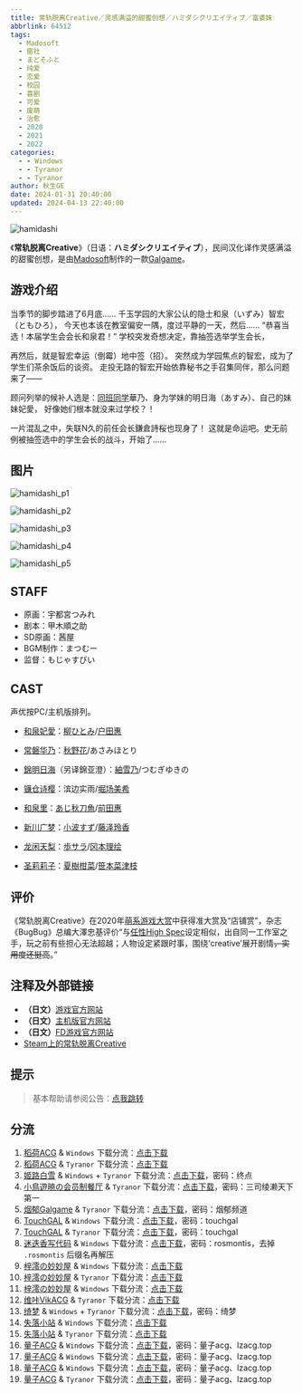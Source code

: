 ```yaml
---
title: 常轨脱离Creative／灵感满溢的甜蜜创想／ハミダシクリエイティブ／富婆妹
abbrlink: 64512
tags:
  - Madosoft
  - 窗社
  - まどそふと
  - 纯爱
  - 恋爱
  - 校园
  - 喜剧
  - 可爱
  - 废萌
  - 治愈
  - 2020
  - 2021
  - 2022
categories:
  - - Windows
  - - Tyranor
  - - Tyranor
author: 秋生GE
date: 2024-01-31 20:40:00
updated: 2024-04-13 22:40:00
---
```


![hamidashi](https://unpkg.com/galgame/img/hamidashi.webp)

《**常轨脱离Creative**》（日语：**ハミダシクリエイティブ**），民间汉化译作灵感满溢的甜蜜创想，是由[Madosoft](https://mzh.moegirl.org.cn/Madosoft)制作的一款[Galgame](https://mzh.moegirl.org.cn/Galgame)。

<!-- more -->

## 游戏介绍

当季节的脚步踏进了6月底……
千玉学园的大家公认的隐士和泉（いずみ）智宏（ともひろ），
今天也本该在教室偏安一隅，度过平静的一天，然后……
“恭喜当选！本届学生会会长和泉君！”
学校突发奇想决定，靠抽签选举学生会长，

再然后，就是智宏幸运（倒霉）地中签（招）。
突然成为学园焦点的智宏，成为了学生们茶余饭后的谈资。
走投无路的智宏开始依靠秘书之手召集同伴，那么问题来了——

顾问列举的候补人选是：[同班同学](https://mzh.moegirl.org.cn/同班同学)華乃、身为学妹的明日海（あすみ）、自己的妹妹妃愛，
好像她们根本就没来过学校？！

一片混乱之中，失联N久的前任会长鎌倉詩桜也现身了！
这就是命运吧。史无前例被抽签选中的学生会长的战斗，开始了……

## 图片

![hamidashi_p1](https://unpkg.com/galgame/img/hamidashi_p1.webp)

![hamidashi_p2](https://unpkg.com/galgame/img/hamidashi_p2.webp)

![hamidashi_p3](https://unpkg.com/galgame/img/hamidashi_p3.webp)

![hamidashi_p4](https://unpkg.com/galgame/img/hamidashi_p4.webp)

![hamidashi_p5](https://unpkg.com/galgame/img/hamidashi_p5.webp)

## STAFF

- 原画：宇都宮つみれ
- 剧本：甲木順之助
- SD原画：茜屋
- BGM制作：まつむー
- 监督：もじゃすびい

## CAST

声优按PC/主机版排列。

- [和泉妃愛](https://mzh.moegirl.org.cn/和泉妃爱)：[柳ひとみ](https://mzh.moegirl.org.cn/柳瞳)/[户田惠](https://mzh.moegirl.org.cn/户田惠)
- [常磐华乃](https://mzh.moegirl.org.cn/常磐华乃)：[秋野花](https://mzh.moegirl.org.cn/秋野花)/あさみほとり
- [錦明日海](https://mzh.moegirl.org.cn/锦明日海)（另译錦亚澄）：[紬雪乃](https://mzh.moegirl.org.cn/䌷雪乃)/つむぎゆきの
- [镰仓诗樱](https://mzh.moegirl.org.cn/镰仓诗樱)：滨边实雨/[堀场美希](https://mzh.moegirl.org.cn/堀场美希)

- [和泉里](https://mzh.moegirl.org.cn/和泉里)：[あじ秋刀魚](https://mzh.moegirl.org.cn/亚味秋刀鱼)/[前田惠](https://mzh.moegirl.org.cn/前田惠)
- [新川广梦](https://mzh.moegirl.org.cn/新川广梦)：[小波すず](https://mzh.moegirl.org.cn/小波铃)/[藤泽玲香](https://mzh.moegirl.org.cn/index.php?title=藤泽玲香&action=edit&redlink=1)
- [龙闲天梨](https://mzh.moegirl.org.cn/龙闲天梨)：[歩サラ](https://mzh.moegirl.org.cn/步莎拉)/[冈本理绘](https://mzh.moegirl.org.cn/冈本理绘)
- [圣莉莉子](https://mzh.moegirl.org.cn/圣莉莉子)：[夏樹柑菜](https://mzh.moegirl.org.cn/夏树柑菜)/[笹本菜津枝](https://mzh.moegirl.org.cn/笹本菜津枝)

## 评价

《常轨脱离Creative》在2020年[萌系游戏大赏](https://mzh.moegirl.org.cn/萌系游戏大赏)中获得准大赏及“店铺赏”，杂志《BugBug》总编大澤忠基评价“与[任性High Spec](https://mzh.moegirl.org.cn/任性High_Spec)设定相似，出自同一工作室之手，玩之前有些担心无法超越；人物设定紧跟时事，围绕‘creative’展开剧情~~，实用度还挺高~~。”

## 注释及外部链接

- **（日文）**[游戏官方网站](https://madosoft.net/hamidashi/)
- **（日文）**[主机版官方网站](https://imel.co.jp/hamidashi/)
- **（日文）**[FD游戏官方网站](https://madosoft.net/hamidashi_totsu/)
- [Steam上的常轨脱离Creative](https://store.steampowered.com/app/1604380/Creative/)

## 提示

> 基本帮助请参阅公告：[点我跳转](/p/announcement/)

## 分流

1. [稻荷ACG](https://amoebi.com/) & `Windows` 下载分流：[点击下载](https://sakustar.moe/download?post_id=304&index=0&i=0)
2. [稻荷ACG](https://amoebi.com/) & `Tyranor` 下载分流：[点击下载](https://sakustar.moe/download?post_id=4086&index=0&i=0)
3. [姬路白雪](https://pan.jlbx.xyz/) & `Windows` + `Tyranor` 下载分流：[点击下载](https://pan.jlbx.xyz/?s=%E7%81%B5%E6%84%9F%E6%BB%A1%E6%BA%A2%E7%9A%84%E7%94%9C%E8%9C%9C%E5%88%9B%E6%83%B3)，密码：终点
4. [小鳥遊暁の会员制餐厅](https://t-satoru.top/) & `Tyranor` 下载分流：[点击下载](https://pan.t-satoru.top/ode5/Galgames/%E3%80%90%E8%87%AA%E5%B0%81%E5%8C%85%E3%80%91%E5%8E%9F%E5%88%9B%E4%BD%9C%E5%93%81/%E5%93%88%E5%AF%86%E8%BE%BE%E6%96%AF%E5%88%9B%E6%84%8F/%E6%9C%AC%E4%BD%93)，密码：三司绫濑天下第一
5. [烟郁Galgame](https://yanyugal.top/) & `Tyranor` 下载分流：[点击下载](https://yanyugal.top/d/disk1/%E5%B0%8F%E5%B0%8F%E7%9A%84%E5%88%86%E4%BA%AB%EF%BC%88PC%EF%BC%86%E5%AE%89%E5%8D%93%EF%BC%89/%E5%AE%89%E5%8D%93/ty/%E7%81%B5%E6%84%9F%E6%BB%A1%E6%BA%A2%E7%9A%84%E7%94%9C%E8%9C%9C%E5%88%9B%E6%83%B3.7z)，密码：烟郁频道
6. [TouchGAL](https://touchgal.net/) & `Windows` 下载分流：[点击下载](https://pan.touchgal.net/s/Py8FR)，密码：touchgal
7. [TouchGAL](https://touchgal.net/) & `Tyranor` 下载分流：[点击下载](https://pan.touchgal.net/s/LREhZ)，密码：touchgal
8. [迷迭香写代码](https://rosmontis.com/) & `Windows` 下载分流：[点击下载](https://drive.rosmontis.com/s/QYvUN)，密码：rosmontis，去掉 `.rosmontis` 后缀名再解压
9. [梓澪の妙妙屋](https://zi0.cc/) & `Windows` 下载分流：[点击下载](https://zi0.cc/d/%2C%E3%80%90RPG-%E8%A7%92%E8%89%B2%E6%89%AE%E6%BC%94%E6%B8%B8%E6%88%8F%E3%80%91/%E3%80%90PC%2B%E5%AE%89%E5%8D%93%E3%80%91%E7%81%B5%E6%84%9F%E6%BB%A1%E6%BA%A2%E7%9A%84%E7%94%9C%E8%9C%9C%E5%88%9B%E6%83%B3/%E3%80%90PC%E7%A1%AC%E7%9B%98%E3%80%91%E7%81%B5%E6%84%9F%E6%BB%A1%E6%BA%A2%E7%9A%84%E7%94%9C%E8%9C%9C%E5%88%9B%E6%83%B3.zip?sign=iHjuaqZ_tnI3o8aUiufgspj3sFt1kpl7MRW44bYzWfs=:0)
10. [梓澪の妙妙屋](https://zi0.cc/) & `Tyranor` 下载分流：[点击下载](https://zi0.cc/d/%2C%E3%80%90RPG-%E8%A7%92%E8%89%B2%E6%89%AE%E6%BC%94%E6%B8%B8%E6%88%8F%E3%80%91/%E3%80%90PC%2B%E5%AE%89%E5%8D%93%E3%80%91%E7%81%B5%E6%84%9F%E6%BB%A1%E6%BA%A2%E7%9A%84%E7%94%9C%E8%9C%9C%E5%88%9B%E6%83%B3/%E3%80%90Tyranor%E3%80%91%E7%81%B5%E6%84%9F%E6%BB%A1%E6%BA%A2%E7%9A%84%E7%94%9C%E8%9C%9C%E5%88%9B%E6%83%B3.zip?sign=tzJR_MVmXjLj1iXGHXmAsJwdbSvsxS68dDblGLITu1I=:0)
11. [梓澪の妙妙屋](https://zi0.cc/) & `Windows` 下载分流：[点击下载](https://zi0.cc/d/%2C%E3%80%90RPG-%E8%A7%92%E8%89%B2%E6%89%AE%E6%BC%94%E6%B8%B8%E6%88%8F%E3%80%91/%E3%80%90PC%E3%80%91%E7%81%B5%E6%84%9F%E6%BB%A1%E6%BA%A2%E7%9A%84%E7%94%9C%E8%9C%9C%E5%88%9B%E6%83%B3/%E7%81%B5%E6%84%9F%E6%BB%A1%E6%BA%A2%E7%9A%84%E7%94%9C%E8%9C%9C%E5%88%9B%E6%83%B3.zip?sign=eMBtqfW7rDu0Gw6GH_iLDCWwNi9_POdOI-cYQO4IoqM=:0)
12. [维咔VikACG](https://www.vikacg.com/post) & `Tyranor` 下载分流：[点击下载](https://1drv.ms/u/s!AlXNhTO2LMVsgVdDRpZVgG2OeGRa)
13. [绮梦](https://acgs.one/) & `Windows` + `Tyranor` 下载分流：[点击下载](https://acgs.one/down_html/?url=game/%E8%84%B1%E7%A6%BB%E5%B8%B8%E8%BD%A8Creative&name=%E5%B8%B8%E8%BD%A8%E8%84%B1%E7%A6%BB)，密码：绮梦
14. [失落小站](https://www.shinnku.com/) & `Windows` 下载分流：[点击下载](https://www.shinnku.com/api/download/0/win/%E7%81%B5%E6%84%9F%E6%BB%A1%E6%BA%A2%E7%9A%84%E7%94%9C%E8%9C%9C%E5%88%9B%E6%83%B3v1.1.7z)
15. [失落小站](https://www.shinnku.com/) & `Tyranor` 下载分流：[点击下载](https://www.shinnku.com/api/download/0/Tyranor/%E7%81%B5%E6%84%9F%E6%BB%A1%E6%BA%A2%E7%9A%84%E7%94%9C%E8%9C%9C%E5%88%9B%E6%83%B3v1.1.7z)
16. [量子ACG](https://lzacg.org/) & `Windows` 下载分流：[点击下载](https://odn.lzacg.org/[%E4%BC%9A%E7%A4%BE]madosoft/[PC]%E7%81%B5%E6%84%9F%E6%BB%A1%E6%BA%A2%E7%9A%84%E7%94%9C%E8%9C%9C%E5%88%9B%E6%83%B3%20%E3%83%8F%E3%83%9F%E3%83%80%E3%82%B7%E3%82%AF%E3%83%AA%E3%82%A8%E3%82%A4%E3%83%86%E3%82%A3%E3%83%96[%E7%99%BD%E4%BA%95%E6%9C%A8%E6%B1%89%E5%8C%96%E7%BB%84]/)，密码：量子acg、lzacg.top
17. [量子ACG](https://lzacg.org/) & `Windows` 下载分流：[点击下载](https://odb.lzacg.one/[%E4%BC%9A%E7%A4%BE]madosoft/[PC]%E7%81%B5%E6%84%9F%E6%BB%A1%E6%BA%A2%E7%9A%84%E7%94%9C%E8%9C%9C%E5%88%9B%E6%83%B3%20%E3%83%8F%E3%83%9F%E3%83%80%E3%82%B7%E3%82%AF%E3%83%AA%E3%82%A8%E3%82%A4%E3%83%86%E3%82%A3%E3%83%96[%E7%99%BD%E4%BA%95%E6%9C%A8%E6%B1%89%E5%8C%96%E7%BB%84]/)，密码：量子acg、lzacg.top
18. [量子ACG](https://lzacg.org/) & `Windows` 下载分流：[点击下载](https://mega.nz/folder/irJjEQxB#xr7zUEweXoIBaQ1I1Z0UVA)，密码：量子acg、lzacg.top
19. [量子ACG](https://lzacg.org/) & `Tyranor` 下载分流：[点击下载](https://od.lzacg.one/ty/%5Bty%5D%E7%81%B5%E6%84%9F%E6%BB%A1%E6%BA%A2%E7%9A%84%E7%94%9C%E8%9C%9C%E5%88%9B%E6%83%B3/)，密码：量子acg、lzacg.top
